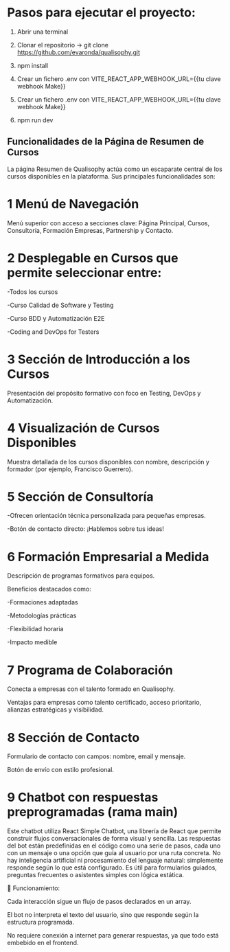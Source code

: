 # Pasos para ejecutar el proyecto:

1. Abrir una terminal

2. Clonar el repositorio -> git clone https://github.com/evaronda/qualisophy.git

3. npm install

4. Crear un fichero .env con VITE_REACT_APP_WEBHOOK_URL={{tu clave webhook Make}}

4. Crear un fichero .env con VITE_REACT_APP_WEBHOOK_URL={{tu clave webhook Make}}

5. npm run dev

## Funcionalidades de la Página de Resumen de Cursos
La página Resumen de Qualisophy actúa como un escaparate central de los cursos disponibles en la plataforma. Sus principales funcionalidades son:

# 1 Menú de Navegación
Menú superior con acceso a secciones clave: Página Principal, Cursos, Consultoría, Formación Empresas, Partnership y Contacto.

# 2 Desplegable en Cursos que permite seleccionar entre:

-Todos los cursos

-Curso Calidad de Software y Testing

-Curso BDD y Automatización E2E

-Coding and DevOps for Testers

# 3 Sección de Introducción a los Cursos
Presentación del propósito formativo con foco en Testing, DevOps y Automatización.

# 4 Visualización de Cursos Disponibles
Muestra detallada de los cursos disponibles con nombre, descripción y formador (por ejemplo, Francisco Guerrero).

# 5 Sección de Consultoría
-Ofrecen orientación técnica personalizada para pequeñas empresas.

-Botón de contacto directo: ¡Hablemos sobre tus ideas!

# 6 Formación Empresarial a Medida
Descripción de programas formativos para equipos.

Beneficios destacados como:

-Formaciones adaptadas

-Metodologías prácticas

-Flexibilidad horaria

-Impacto medible

# 7 Programa de Colaboración
Conecta a empresas con el talento formado en Qualisophy.

Ventajas para empresas como talento certificado, acceso prioritario, alianzas estratégicas y visibilidad.

# 8 Sección de Contacto
Formulario de contacto con campos: nombre, email y mensaje.

Botón de envío con estilo profesional.

# 9 Chatbot con respuestas preprogramadas (rama main)
Este chatbot utiliza React Simple Chatbot, una librería de React que permite construir flujos conversacionales de forma visual y sencilla. Las respuestas del bot están predefinidas en el código como una serie de pasos, cada uno con un mensaje o una opción que guía al usuario por una ruta concreta.
No hay inteligencia artificial ni procesamiento del lenguaje natural: simplemente responde según lo que está configurado. Es útil para formularios guiados, preguntas frecuentes o asistentes simples con lógica estática.

🔧 Funcionamiento:

Cada interacción sigue un flujo de pasos declarados en un array.

El bot no interpreta el texto del usuario, sino que responde según la estructura programada.

No requiere conexión a internet para generar respuestas, ya que todo está embebido en el frontend.  


